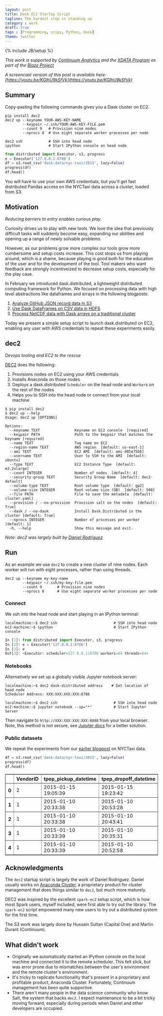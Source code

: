 ```yaml
---
layout: post
title: Dask EC2 Startup Script
tagline: The hardest step is standing up
category : work
draft: true
tags : [Programming, scipy, Python, dask]
theme: twitter
---
```

{% include JB/setup %}

*This work is supported by [Continuum Analytics](http://continuum.io)
and the [XDATA Program](http://www.darpa.mil/program/XDATA)
as part of the [Blaze Project](http://blaze.pydata.org)*

*A screencast version of this post is available here:
[https://youtu.be/KGlhU9kSfVk](https://youtu.be/KGlhU9kSfVk)*

Summary
-------

Copy-pasting the following commands gives you a Dask cluster on EC2.

```
pip install dec2
dec2 up --keyname YOUR-AWS-KEY-NAME
        --keypair ~/.ssh/YOUR-AWS-KEY-FILE.pem
        --count 9   # Provision nine nodes
        --nprocs 8  # Use eight separate worker processes per node

dec2 ssh            # SSH into head node
ipython             # Start IPython console on head node
```

```python
from distributed import Executor, s3, progress
e = Executor('127.0.0.1:8786')
df = s3.read_csv('dask-data/nyc-taxi/2015', lazy=False)
progress(df)
df.head()
```

You will have to use your own AWS credentials, but you'll get fast distributed
Pandas access on the NYCTaxi data across a cluster, loaded from S3.


Motivation
----------

*Reducing barriers to entry enables curious play.*

Curiosity drives us to play with new tools.  We love the idea that previously
difficult tasks will suddenly become easy, expanding our abilities and opening
up a range of newly solvable problems.

However, as our problems grow more complex our tools grow more cumbersome and
setup costs increase.  This cost stops us from playing around, which is a
shame, because playing is good both for the education of the user and for the
development of the tool.  Tool makers who want feedback are strongly
incentiveized to decrease setup costs, especially for the play case.

In February we introduced dask.distributed, a lightweight distributed computing
framework for Python.  We focused on processing data with high level
abstractions like dataframes and arrays in the following blogposts:

1.  [Analyze GitHub JSON record data in S3](http://matthewrocklin.com/blog/work/2016/02/17/dask-distributed-part1)
2.  [Use Dask DataFrames on CSV data in HDFS](http://matthewrocklin.com/blog/work/2016/02/22/dask-distributed-part-2)
3.  [Process NetCDF data with Dask arrays on a traditional cluster](http://matthewrocklin.com/blog/work/2016/02/26/dask-distributed-part-3)

Today we present a simple setup script to launch dask.distributed on EC2,
enabling any user with AWS credentials to repeat these experiments easily.


dec2
----

*Devops tooling and EC2 to the rescue*

[DEC2](https://github.com/dask/dec2/) does the following:

1.  Provisions nodes on EC2 using your AWS credentials
2.  Installs Anaconda on those nodes
3.  Deploys a dask.distributed `Scheduler` on the head node and `Worker`s on
    the rest of the nodes
4.  Helps you to SSH into the head node or connect from your local machine

```
$ pip install dec2
$ dec2 up --help
Usage: dec2 up [OPTIONS]

Options:
  --keyname TEXT                Keyname on EC2 console  [required]
  --keypair PATH                Path to the keypair that matches the keyname [required]
  --name TEXT                   Tag name on EC2
  --region-name TEXT            AWS region  [default: us-east-1]
  --ami TEXT                    EC2 AMI  [default: ami-d05e75b8]
  --username TEXT               User to SSH to the AMI  [default: ubuntu]
  --type TEXT                   EC2 Instance Type  [default: m3.2xlarge]
  --count INTEGER               Number of nodes  [default: 4]
  --security-group TEXT         Security Group Name  [default: dec2-default]
  --volume-type TEXT            Root volume type  [default: gp2]
  --volume-size INTEGER         Root volume size (GB)  [default: 500]
  --file PATH                   File to save the metadata  [default: cluster.yaml]
  --provision / --no-provision  Provision salt on the nodes  [default: True]
  --dask / --no-dask            Install Dask.Distributed in the cluster [default: True]
  --nprocs INTEGER              Number of processes per worker  [default: 1]
  -h, --help                    Show this message and exit.
```

*Note: dec2 was largely built by [Daniel Rodriguez](https://github.com/danielfrg)*

Run
---

As an example we use `dec2` to create a new cluster of nine nodes.  Each worker
will run with eight processes, rather than using threads.

    dec2 up --keyname my-key-name
            --keypair ~/.ssh/my-key-file.pem
            --count 9       # Provision nine nodes
            --nprocs 8      # Use eight separate worker processes per node

### Connect

We ssh into the head node and start playing in an IPython terminal:

    localmachine:~$ dec2 ssh                          # SSH into head node
    ec2-machine:~$ ipython                            # Start IPython console

```python
In [1]: from distributed import Executor, s3, progress
In [2]: e = Executor('127.0.0.1:8786')
In [3]: e
Out[3]: <Executor: scheduler=127.0.0.1:8786 workers=64 threads=64>
```


### Notebooks

Alternatively we set up a globally visible Jupyter notebook server:

    localmachine:~$ dec2 dask-distributed address    # Get location of head node
    Scheduler Address: XXX:XXX:XXX:XXX:8786

    localmachine:~$ dec2 ssh                          # SSH into head node
    ec2-machine:~$ jupyter notebook --ip="*"          # Start Jupyter Server

Then navigate to `http://XXX:XXX:XXX:XXX:8888` from your local browser.  Note,
this method is not secure, see [Jupyter
docs](http://jupyter-notebook.readthedocs.org/en/latest/public_server.html) for
a better solution.


### Public datasets

We repeat the experiments from our
[earlier blogpost](http://matthewrocklin.com/blog/work/2016/02/22/dask-distributed-part-2)
on NYCTaxi data.

```python
df = s3.read_csv('dask-data/nyc-taxi/2015', lazy=False)
progress(df)
df.head()
```
<table border="1" class="dataframe">
  <thead>
    <tr style="text-align: right;">
      <th></th>
      <th>VendorID</th>
      <th>tpep_pickup_datetime</th>
      <th>tpep_dropoff_datetime</th>
      <th>passenger_count</th>
      <th>trip_distance</th>
      <th>pickup_longitude</th>
      <th>pickup_latitude</th>
      <th>RateCodeID</th>
      <th>store_and_fwd_flag</th>
      <th>dropoff_longitude</th>
      <th>dropoff_latitude</th>
      <th>payment_type</th>
      <th>fare_amount</th>
      <th>extra</th>
      <th>mta_tax</th>
      <th>tip_amount</th>
      <th>tolls_amount</th>
      <th>improvement_surcharge</th>
      <th>total_amount</th>
    </tr>
  </thead>
  <tbody>
    <tr>
      <th>0</th>
      <td>2</td>
      <td>2015-01-15 19:05:39</td>
      <td>2015-01-15 19:23:42</td>
      <td>1</td>
      <td>1.59</td>
      <td>-73.993896</td>
      <td>40.750111</td>
      <td>1</td>
      <td>N</td>
      <td>-73.974785</td>
      <td>40.750618</td>
      <td>1</td>
      <td>12.0</td>
      <td>1.0</td>
      <td>0.5</td>
      <td>3.25</td>
      <td>0</td>
      <td>0.3</td>
      <td>17.05</td>
    </tr>
    <tr>
      <th>1</th>
      <td>1</td>
      <td>2015-01-10 20:33:38</td>
      <td>2015-01-10 20:53:28</td>
      <td>1</td>
      <td>3.30</td>
      <td>-74.001648</td>
      <td>40.724243</td>
      <td>1</td>
      <td>N</td>
      <td>-73.994415</td>
      <td>40.759109</td>
      <td>1</td>
      <td>14.5</td>
      <td>0.5</td>
      <td>0.5</td>
      <td>2.00</td>
      <td>0</td>
      <td>0.3</td>
      <td>17.80</td>
    </tr>
    <tr>
      <th>2</th>
      <td>1</td>
      <td>2015-01-10 20:33:38</td>
      <td>2015-01-10 20:43:41</td>
      <td>1</td>
      <td>1.80</td>
      <td>-73.963341</td>
      <td>40.802788</td>
      <td>1</td>
      <td>N</td>
      <td>-73.951820</td>
      <td>40.824413</td>
      <td>2</td>
      <td>9.5</td>
      <td>0.5</td>
      <td>0.5</td>
      <td>0.00</td>
      <td>0</td>
      <td>0.3</td>
      <td>10.80</td>
    </tr>
    <tr>
      <th>3</th>
      <td>1</td>
      <td>2015-01-10 20:33:39</td>
      <td>2015-01-10 20:35:31</td>
      <td>1</td>
      <td>0.50</td>
      <td>-74.009087</td>
      <td>40.713818</td>
      <td>1</td>
      <td>N</td>
      <td>-74.004326</td>
      <td>40.719986</td>
      <td>2</td>
      <td>3.5</td>
      <td>0.5</td>
      <td>0.5</td>
      <td>0.00</td>
      <td>0</td>
      <td>0.3</td>
      <td>4.80</td>
    </tr>
    <tr>
      <th>4</th>
      <td>1</td>
      <td>2015-01-10 20:33:39</td>
      <td>2015-01-10 20:52:58</td>
      <td>1</td>
      <td>3.00</td>
      <td>-73.971176</td>
      <td>40.762428</td>
      <td>1</td>
      <td>N</td>
      <td>-74.004181</td>
      <td>40.742653</td>
      <td>2</td>
      <td>15.0</td>
      <td>0.5</td>
      <td>0.5</td>
      <td>0.00</td>
      <td>0</td>
      <td>0.3</td>
      <td>16.30</td>
    </tr>
  </tbody>
</table>


Acknowledgments
---------------

The `dec2` startup script is largely the work of Daniel Rodriguez.  Daniel
usually works on [Anaconda
Cluster](https://docs.continuum.io/anaconda-cluster/index), a proprietary
product for cluster management that does things similar to `dec2`, but much
more maturely.

DEC2 was inspired by the excellent `spark-ec2` setup script, which is how most
Spark users, myself included, were first able to try out the library.  The
`spark-ec2` script empowered many new users to try out a distributed system for
the first time.

The S3 work was largely done by Hussain Sultan (Capital One) and Martin Durant
(Continuum).


What didn't work
----------------

*  Originally we automatically started an IPython console on the local machine
   and connected it to the remote scheduler.  This felt slick, but was error
   prone due to mismatches between the user's environment and the remote
   cluster's environment.
*  It's tricky to replicate functionality that's present in a proprietary and
   profitable product, Anaconda Cluster.  Fortunately, Continuum management has
   been quite supportive.
*  There aren't many people in the data science community who know Salt, the
   system that backs `dec2`.  I expect maintenance to be a bit tricky moving
   forward, especially during periods when Daniel and other developers are
   occupied.
